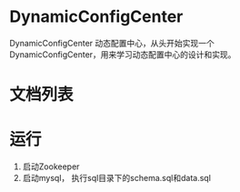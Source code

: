 # DynamicConfigCenter
DynamicConfigCenter 动态配置中心，从头开始实现一个DynamicConfigCenter，用来学习动态配置中心的设计和实现。

# 文档列表

# 运行

1. 启动Zookeeper
2. 启动mysql， 执行sql目录下的schema.sql和data.sql